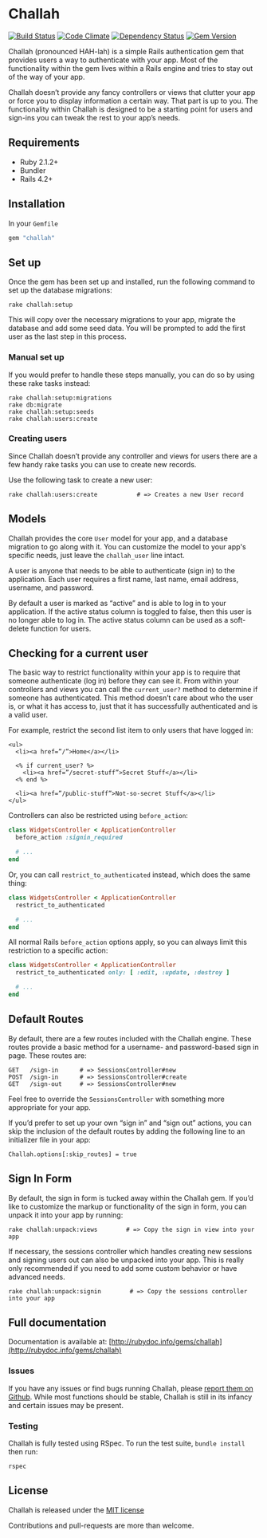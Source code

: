 # Challah

[![Build Status](https://travis-ci.org/jdtornow/challah.svg?branch=master)](https://travis-ci.org/jdtornow/challah) [![Code Climate](https://codeclimate.com/github/jdtornow/challah.png)](https://codeclimate.com/github/jdtornow/challah) [![Dependency Status](https://gemnasium.com/jdtornow/challah.png?travis)](https://gemnasium.com/jdtornow/challah) [![Gem Version](https://badge.fury.io/rb/challah.png)](http://badge.fury.io/rb/challah)

Challah (pronounced HAH-lah) is a simple Rails authentication gem that provides users a way to authenticate with your app. Most of the functionality within the gem lives within a Rails engine and tries to stay out of the way of your app.

Challah doesn’t provide any fancy controllers or views that clutter your app or force you to display information a certain way. That part is up to you. The functionality within Challah is designed to be a starting point for users and sign-ins you can tweak the rest to your app’s needs.

## Requirements

* Ruby 2.1.2+
* Bundler
* Rails 4.2+

## Installation

In your `Gemfile`

```ruby
gem "challah"
```

## Set up

Once the gem has been set up and installed, run the following command to set up the database migrations:

    rake challah:setup

This will copy over the necessary migrations to your app, migrate the database and add some seed data. You will be prompted to add the first user as the last step in this process.

### Manual set up

If you would prefer to handle these steps manually, you can do so by using these rake tasks instead:

    rake challah:setup:migrations
    rake db:migrate
    rake challah:setup:seeds
    rake challah:users:create

### Creating users

Since Challah doesn’t provide any controller and views for users there are a few handy rake tasks you can use to create new records.

Use the following task to create a new user:

    rake challah:users:create           # => Creates a new User record

## Models

Challah provides the core `User` model for your app, and a database migration to go along with it. You can customize the model to your app's specific needs, just leave the `challah_user` line intact.

A user is anyone that needs to be able to authenticate (sign in) to the application. Each user requires a first name, last name, email address, username, and password.

By default a user is marked as “active” and is able to log in to your application. If the active status column is toggled to false, then this user is no longer able to log in. The active status column can be used as a soft-delete function for users.

## Checking for a current user

The basic way to restrict functionality within your app is to require that someone authenticate (log in) before they can see it. From within your controllers and views you can call the `current_user?` method to determine if someone has authenticated. This method doesn’t care about who the user is, or what it has access to, just that it has successfully authenticated and is a valid user.

For example, restrict the second list item to only users that have logged in:

```erb
<ul>
  <li><a href=”/”>Home</a></li>

  <% if current_user? %>
    <li><a href=”/secret-stuff”>Secret Stuff</a></li>
  <% end %>

  <li><a href=”/public-stuff”>Not-so-secret Stuff</a></li>
</ul>
```

Controllers can also be restricted using `before_action`:

```ruby
class WidgetsController < ApplicationController
  before_action :signin_required

  # ...
end
```

Or, you can call `restrict_to_authenticated` instead, which does the same thing:

```ruby
class WidgetsController < ApplicationController
  restrict_to_authenticated

  # ...
end
```

All normal Rails `before_action` options apply, so you can always limit this restriction to a specific action:


```ruby
class WidgetsController < ApplicationController
  restrict_to_authenticated only: [ :edit, :update, :destroy ]

  # ...
end
```

## Default Routes

By default, there are a few routes included with the Challah engine. These routes provide a basic method for a username- and password-based sign in page. These routes are:

    GET   /sign-in      # => SessionsController#new
    POST  /sign-in      # => SessionsController#create
    GET   /sign-out     # => SessionsController#new

Feel free to override the `SessionsController` with something more appropriate for your app.

If you’d prefer to set up your own “sign in” and “sign out” actions, you can skip the inclusion of the default routes by adding the following line to an initializer file in your app:

    Challah.options[:skip_routes] = true

## Sign In Form

By default, the sign in form is tucked away within the Challah gem. If you’d like to customize the markup or functionality of the sign in form, you can unpack it into your app by running:

    rake challah:unpack:views        # => Copy the sign in view into your app

If necessary, the sessions controller which handles creating new sessions and signing users out can also be unpacked into your app. This is really only recommended if you need to add some custom behavior or have advanced needs.

    rake challah:unpack:signin        # => Copy the sessions controller into your app

## Full documentation

Documentation is available at: [http://rubydoc.info/gems/challah](http://rubydoc.info/gems/challah)

### Issues

If you have any issues or find bugs running Challah, please [report them on Github](https://github.com/jdtornow/challah/issues). While most functions should be stable, Challah is still in its infancy and certain issues may be present.

### Testing

Challah is fully tested using RSpec. To run the test suite, `bundle install` then run:

    rspec

## License

Challah is released under the [MIT license](http://www.opensource.org/licenses/MIT)

Contributions and pull-requests are more than welcome.

